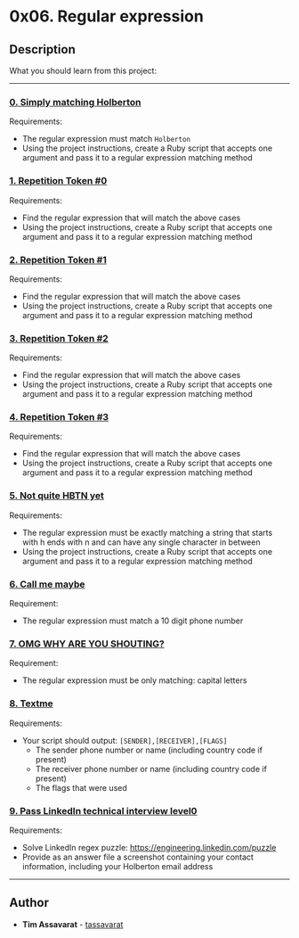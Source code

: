 # 0x06. Regular expression

## Description
What you should learn from this project:

---

### [0. Simply matching Holberton](./0-simply_match_holberton.rb)
Requirements:

* The regular expression must match `Holberton`
* Using the project instructions, create a Ruby script that accepts one argument and pass it to a regular expression matching method


### [1. Repetition Token #0](./1-repetition_token_0.rb)
Requirements:

* Find the regular expression that will match the above cases
* Using the project instructions, create a Ruby script that accepts one argument and pass it to a regular expression matching method


### [2. Repetition Token #1](./2-repetition_token_1.rb)
Requirements:

* Find the regular expression that will match the above cases
* Using the project instructions, create a Ruby script that accepts one argument and pass it to a regular expression matching method


### [3. Repetition Token #2](./3-repetition_token_2.rb)
Requirements:

* Find the regular expression that will match the above cases
* Using the project instructions, create a Ruby script that accepts one argument and pass it to a regular expression matching method


### [4. Repetition Token #3](./4-repetition_token_3.rb)
Requirements:

* Find the regular expression that will match the above cases
* Using the project instructions, create a Ruby script that accepts one argument and pass it to a regular expression matching method


### [5. Not quite HBTN yet](./5-beginning_and_end.rb)
Requirements:

* The regular expression must be exactly matching a string that starts with h ends with n and can have any single character in between
* Using the project instructions, create a Ruby script that accepts one argument and pass it to a regular expression matching method


### [6. Call me maybe](./6-phone_number.rb)
Requirement:

* The regular expression must match a 10 digit phone number


### [7. OMG WHY ARE YOU SHOUTING?](./7-OMG_WHY_ARE_YOU_SHOUTING.rb)
Requirement:

* The regular expression must be only matching: capital letters


### [8. Textme](./100-textme.rb)
Requirements:

* Your script should output: `[SENDER],[RECEIVER],[FLAGS]`
  * The sender phone number or name (including country code if present)
  * The receiver phone number or name (including country code if present)
  * The flags that were used


### [9. Pass LinkedIn technical interview level0](./101-passed_linkedin_regex_challenge.jpg)
Requirements:

* Solve LinkedIn regex puzzle: https://engineering.linkedin.com/puzzle
* Provide as an answer file a screenshot containing your contact information, including your Holberton email address

---

## Author
* **Tim Assavarat** - [tassavarat](https://github.com/tassavarat)
